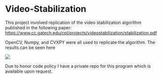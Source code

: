 # Video-Stabilization

This project involved replication of the video stabilization algorithm published in the following paper: https://www.cc.gatech.edu/cpl/projects/videostabilization/stabilization.pdf 

OpenCV, Numpy, and CVXPY were all used to replicate the algorithm. The results can be seen here

![](vid_stabile.gif)

Due to honor code policy I have a private repo for this program which is available upon request.
